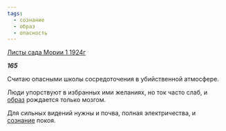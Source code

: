 ```yaml
---
tags:
  - сознание
  - образ
  - опасность
---
```

[Листы сада Мории 1 1924г](https://127.0.0.1:4002/agni/1924)

___165___

Считаю опасными школы сосредоточения в убийственной атмосфере.   

Люди упорствуют в избранных ими желаниях, но ток часто слаб, и [образ](../../../tags/#образ) рождается только мозгом.   

Для сильных видений нужны и почва, полная электричества, и [сознание](../../../tags/#сознание) покоя.   

